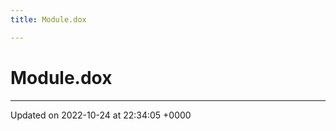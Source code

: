 ```yaml
---
title: Module.dox

---
```


# Module.dox








-------------------------------

Updated on 2022-10-24 at 22:34:05 +0000
